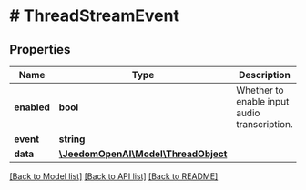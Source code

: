 # # ThreadStreamEvent

## Properties

Name | Type | Description | Notes
------------ | ------------- | ------------- | -------------
**enabled** | **bool** | Whether to enable input audio transcription. | [optional]
**event** | **string** |  |
**data** | [**\JeedomOpenAI\Model\ThreadObject**](ThreadObject.md) |  |

[[Back to Model list]](../../README.md#models) [[Back to API list]](../../README.md#endpoints) [[Back to README]](../../README.md)

